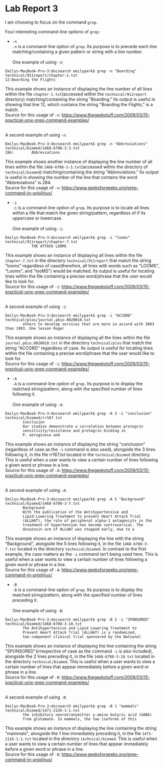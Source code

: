 # Lab Report 3

I am choosing to focus on the command `grep`.

Four interesting command-line options of `grep`:

* `-n`
<br>`-n` is a command-line option of `grep`. Its purpose is to precede each line matching/containing a given pattern or string with a line number.</br>
<br>One example of using `-n`:</br>
```
Emilys-MacBook-Pro-3:docsearch emilypark$ grep -n "Boarding" technical/911report/chapter-1.txt
12:Boarding the Flights
```

This example shows an instance of displaying the line number of all lines within the file `chapter-1.txt`(accessed within the `technical/911report` directory) matching/containing the string "Boarding." Its output is useful in showing that line 12, which contains the string "Boarding the Flights," is a match.
<br>Source for this usage of `-n`: https://www.thegeekstuff.com/2009/03/15-practical-unix-grep-command-examples/</br>

<br>A second example of using `-n`:</br>
```
Emilys-MacBook-Pro-3:docsearch emilypark$ grep -n "Abbreviations" technical/biomed/1468-6708-3-3.txt
284:        Abbreviations
```
This example shows another instance of displaying the line number of all lines within the file `1468-6708-3-3.txt`(accessed within the directory of `technical/biomed`) matching/containing the string "Abbreviations." Its output is useful in showing the number of the line that contains the word "Abbreviations" is 284.
<br>Source for this usage of `-n`: https://www.geeksforgeeks.org/grep-command-in-unixlinux/</br>

* `-i`
<br>`-i` is a command-line option of `grep`. Its purpose is to locate all lines within a file that match the given string/pattern, regardless of if its uppercase or lowercase.</br>
<br>One example of using `-i`:</br>
```
Emilys-MacBook-Pro-3:docsearch emilypark$ grep -i "looms" technical/911report/chapter-7.txt
            THE ATTACK LOOMS
```
This example shows an instance of displaying all lines within the file `chapter-7.txt` in the directory `technical/911report` that match
the string "looms" regardless of case(therefore, all lines with words such as "LOOMS", "Looms", and "looMS") would be matched. Its output is useful for locating lines within the file containing a precise word/phrase that the user would like to look for.
<br>Source for this usage of `-i`: https://www.thegeekstuff.com/2009/03/15-practical-unix-grep-command-examples/</br>

<br>A second example of using `-i`:</br>
```
Emilys-MacBook-Pro-3:docsearch emilypark$ grep -i "ACCORD" technical/plos/journal.pbio.0020010.txt
        others to develop services that are more in accord with 2003 than 1993. One lesson Roger
```
This example shows an instance of displaying all the lines within the file `journal.pbio.0020010.txt` in the directory `technical/plos` that match the string "ACCORD" regardless of case. Its output is useful for locating lines within the file containing a precise word/phrase that the user would like to look for.
<br>Source for this usage of `-i`: https://www.thegeekstuff.com/2009/03/15-practical-unix-grep-command-examples/</br>

* `-A`
<br>`-A` is a command-line option of `grep`. Its purpose is to display the matched string/pattern, along with the specified number of lines following it.</br>
<br>One example of using `-A`:</br>
```
Emilys-MacBook-Pro-3:docsearch emilypark$ grep -A 3 -i "conclusion" technical/biomed/rr167.txt
        Conclusion
        Our studies demonstrate a correlation between protegrin
        sensitivity/resistance and protegrin binding in 
        P. aeruginosa and 
```
This example shows an instance of displaying the string "conclusion"(regardless of case as the `-i` command is also used), alongside the 3 lines following it, in the file rr167.txt located in the `technical/biomed` directory. This is useful when a user wants to view a certain number of lines following a given word or phrase in a line.
<br>Source for this usage of `-A`: https://www.thegeekstuff.com/2009/03/15-practical-unix-grep-command-examples/</br>

<br>A second example of using `-A`:</br>
```
Emilys-MacBook-Pro-3:docsearch emilypark$ grep -A 5 "Background" technical/biomed/1468-6708-3-7.txt
        Background
        With the publication of the Antihypertensive and
        Lipid-Lowering Treatment to prevent Heart Attack Trial
        (ALLHAT), the role of peripheral alpha-1 antagonists in the
        treatment of hypertension has become controversial. The
        doxazosin arm of ALLHAT was stopped early, due to a
```
This example shows an instance of displaying the line with the string "Background", alongside the 5 lines following it, in the file `1468-6708-3-7.txt` located in the directory `technical/biomed`. In contrast to the first example, the case matters as the `-i` command isn't being used here. This is useful when a user wants to view a certain number of lines following a given word or phrase in a line.
<br>Source for this usage of `-A`: https://www.geeksforgeeks.org/grep-command-in-unixlinux/</br>

* `-B`
<br>`-B` is a command-line option of `grep`. Its purpose is to display the matched string/pattern, along with the specified number of lines preceding it.</br>
<br>One example of using `-B`:</br>
```
Emilys-MacBook-Pro-3:docsearch emilypark$ grep -B 2 -i "SPONSORED" technical/biomed/1468-6708-3-10.txt
        The Antihypertensive and Lipid Lowering Treatment to
        Prevent Heart Attack Trial (ALLHAT) is a randomized,
        two-component clinical trial sponsored by the National
```
This example shows an instance of displaying the line containing the string "SPONSORED"(irrespective of case as the command `-i` is also included), alongside the 2 lines preceding it, in the file `1468-6708-3-10.txt` located in the directory `technical/biomed`.  This is useful when a user wants to view a certain number of lines that appear immediately before a given word or phrase in a line.
<br>Source for this usage of `-B`: https://www.thegeekstuff.com/2009/03/15-practical-unix-grep-command-examples/</br>

<br>A second example of using `-B`:</br>
```
Emilys-MacBook-Pro-3:docsearch emilypark$ grep -B 1 "mammals" technical/biomed/1471-213X-1-1.txt
        the inhibitory neurotransmitter γ-amino butyric acid (GABA)
        from glutamate. In mammals, the two isoforms of this
```
This example shows an instance of displaying the line containing the string "mammals", alongside the 1 line immediately preceding it, in the file `1471-213X-1-1.txt` located in the directory `technical/biomed`.  This is useful when a user wants to view a certain number of lines that appear immediately before a given word or phrase in a line.
<br>Source for this usage of `-B`: https://www.geeksforgeeks.org/grep-command-in-unixlinux/</br>
